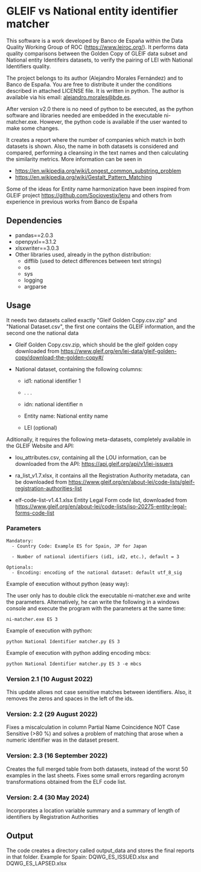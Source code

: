# GLEIF vs National entity identifier matcher

This software is a work developed by Banco de España within the Data Quality Working Group of ROC (https://www.leiroc.org/). It performs data quality comparisons between the Golden Copy of GLEIF data subset and National entity Identifeirs datasets, to verify the pairing of LEI with National Identifiers quality. 
 
The project belongs to its author (Alejandro Morales Fernández) and to Banco de España. You are free to distribute it under the conditions described in attached LICENSE file. It is written in python. The author is available via his email: alejandro.morales@bde.es.


After version v2.0 there is no need of python to be executed, as the python software and libraries needed are embedded in
the executable ni-matcher.exe. However, the python code is available if the user wanted to make some changes.

It creates a report where the number of companies which match in both datasets is shown. Also, the name in both datasets 
is considered and compared, performing a cleansing in the text names and then calculating the similarity metrics. More 
information can be seen in 	
- https://en.wikipedia.org/wiki/Longest_common_substring_problem 
- https://en.wikipedia.org/wiki/Gestalt_Pattern_Matching

Some of the ideas for Entity name harmonization have been inspired from GLEIF project https://github.com/Sociovestix/lenu and others from experience in previous works from Banco de España

## Dependencies

- pandas==2.0.3
- openpyxl==3.1.2
- xlsxwriter==3.0.3
- Other libraries used, already in the python distribution:
  - difflib (used to detect differences between text strings)
  - os
  - sys
  - logging
  - argparse
  

## Usage

It needs two datasets called exactly "Gleif Golden Copy.csv.zip" and "National Dataset.csv", the first one contains the GLEIF information, 
and the second one the national data

- Gleif Golden Copy.csv.zip, which should be the gleif golden copy downloaded from https://www.gleif.org/en/lei-data/gleif-golden-copy/download-the-golden-copy#/
 
- National dataset, containing the following 
columns:
  - id1: national identifier 1
  -
    .
    .
    .
    
  - idn: national identifier n
  - Entity name: National entity name
  - LEI (optional)

Aditionally, it requires the following meta-datasets, completely available in the
GLEIF Website and API:


- lou_attributes.csv, containing all the LOU information, can be downloaded from the API: https://api.gleif.org/api/v1/lei-issuers


- ra_list_v1.7.xlsx, it contains all the Registration Authority metadata, can be downloaded from https://www.gleif.org/en/about-lei/code-lists/gleif-registration-authorities-list

- elf-code-list-v1.4.1.xlsx Entity Legal Form code list, downloaded from https://www.gleif.org/en/about-lei/code-lists/iso-20275-entity-legal-forms-code-list

### Parameters



```
Mandatory:
  - Country Code: Example ES for Spain, JP for Japan

  - Number of national identifiers (id1, id2, etc.), default = 3

Optionals:
  - Encoding: encoding of the national dataset: default utf_8_sig

```

Example of execution without python (easy way):

The user only has to double click the executable ni-matcher.exe and write the parameters. Alternatively, he can write the 
following in a windows console and execute the program with the parameters at the same time:
```
ni-matcher.exe ES 3
```

Example of execution with python:
```
python National Identifier matcher.py ES 3
```

Example of execution with python adding encoding mbcs:
```
python National Identifier matcher.py ES 3 -e mbcs
```

### Version 2.1 (10 August 2022)

This update allows not case sensitive matches between identifiers. Also, it removes the zeros and spaces in the left of the ids.

### Version: 2.2 (29 August 2022) 
Fixes a miscalculation in column Partial Name Coincidence NOT Case Sensitive (>80  %) and solves a problem of matching that arose when a numeric identifier was in the dataset present.


### Version: 2.3 (16 September 2022) 
Creates the full merged table from both datasets, instead of the worst 50 examples in the last sheets. 
Fixes some small errors regarding acronym transformations obtained from the ELF code list.

### Version: 2.4 (30 May 2024) 
Incorporates a location variable summary and a summary of length of identifiers by Registration Authorities

## Output

The code creates a directory called output_data and stores the final reports in that folder. Example for Spain: DQWG_ES_ISSUED.xlsx and DQWG_ES_LAPSED.xlsx